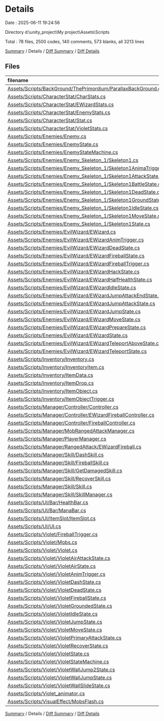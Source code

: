 # Details

Date : 2025-06-11 19:24:56

Directory d:\\unity_project\\My project\\Assets\\Scripts

Total : 78 files,  2500 codes, 140 comments, 573 blanks, all 3213 lines

[Summary](results.md) / Details / [Diff Summary](diff.md) / [Diff Details](diff-details.md)

## Files
| filename | language | code | comment | blank | total |
| :--- | :--- | ---: | ---: | ---: | ---: |
| [Assets/Scripts/BackGround/ThePrimordium/ParallaxBackGround.cs](/Assets/Scripts/BackGround/ThePrimordium/ParallaxBackGround.cs) | C# | 39 | 2 | 10 | 51 |
| [Assets/Scripts/CharacterStat/CharStats.cs](/Assets/Scripts/CharacterStat/CharStats.cs) | C# | 62 | 1 | 13 | 76 |
| [Assets/Scripts/CharacterStat/EWizardStats.cs](/Assets/Scripts/CharacterStat/EWizardStats.cs) | C# | 20 | 0 | 5 | 25 |
| [Assets/Scripts/CharacterStat/EnemyStats.cs](/Assets/Scripts/CharacterStat/EnemyStats.cs) | C# | 28 | 0 | 6 | 34 |
| [Assets/Scripts/CharacterStat/Stat.cs](/Assets/Scripts/CharacterStat/Stat.cs) | C# | 25 | 0 | 7 | 32 |
| [Assets/Scripts/CharacterStat/VioletStats.cs](/Assets/Scripts/CharacterStat/VioletStats.cs) | C# | 50 | 0 | 11 | 61 |
| [Assets/Scripts/Enemies/Enemy.cs](/Assets/Scripts/Enemies/Enemy.cs) | C# | 43 | 2 | 14 | 59 |
| [Assets/Scripts/Enemies/EnemyState.cs](/Assets/Scripts/Enemies/EnemyState.cs) | C# | 33 | 2 | 12 | 47 |
| [Assets/Scripts/Enemies/EnemyStateMachine.cs](/Assets/Scripts/Enemies/EnemyStateMachine.cs) | C# | 16 | 0 | 6 | 22 |
| [Assets/Scripts/Enemies/Enemy\_Skeleton\_1/Skeleton1.cs](/Assets/Scripts/Enemies/Enemy_Skeleton_1/Skeleton1.cs) | C# | 47 | 1 | 13 | 61 |
| [Assets/Scripts/Enemies/Enemy\_Skeleton\_1/Skeleton1AnimaTrigger.cs](/Assets/Scripts/Enemies/Enemy_Skeleton_1/Skeleton1AnimaTrigger.cs) | C# | 21 | 0 | 4 | 25 |
| [Assets/Scripts/Enemies/Enemy\_Skeleton\_1/Skeleton1AttackState.cs](/Assets/Scripts/Enemies/Enemy_Skeleton_1/Skeleton1AttackState.cs) | C# | 25 | 0 | 5 | 30 |
| [Assets/Scripts/Enemies/Enemy\_Skeleton\_1/Skeleton1BattleState.cs](/Assets/Scripts/Enemies/Enemy_Skeleton_1/Skeleton1BattleState.cs) | C# | 56 | 0 | 10 | 66 |
| [Assets/Scripts/Enemies/Enemy\_Skeleton\_1/Skeleton1DeadState.cs](/Assets/Scripts/Enemies/Enemy_Skeleton_1/Skeleton1DeadState.cs) | C# | 19 | 0 | 5 | 24 |
| [Assets/Scripts/Enemies/Enemy\_Skeleton\_1/Skeleton1GroundState.cs](/Assets/Scripts/Enemies/Enemy_Skeleton_1/Skeleton1GroundState.cs) | C# | 23 | 0 | 5 | 28 |
| [Assets/Scripts/Enemies/Enemy\_Skeleton\_1/Skeleton1IdleState.cs](/Assets/Scripts/Enemies/Enemy_Skeleton_1/Skeleton1IdleState.cs) | C# | 25 | 0 | 7 | 32 |
| [Assets/Scripts/Enemies/Enemy\_Skeleton\_1/Skeleton1MoveState.cs](/Assets/Scripts/Enemies/Enemy_Skeleton_1/Skeleton1MoveState.cs) | C# | 25 | 0 | 8 | 33 |
| [Assets/Scripts/Enemies/Enemy\_Skeleton\_1/Skeleton1State.cs](/Assets/Scripts/Enemies/Enemy_Skeleton_1/Skeleton1State.cs) | C# | 21 | 1 | 7 | 29 |
| [Assets/Scripts/Enemies/EvilWizard/EWizard.cs](/Assets/Scripts/Enemies/EvilWizard/EWizard.cs) | C# | 56 | 9 | 14 | 79 |
| [Assets/Scripts/Enemies/EvilWizard/EWizardAnimTrigger.cs](/Assets/Scripts/Enemies/EvilWizard/EWizardAnimTrigger.cs) | C# | 93 | 0 | 11 | 104 |
| [Assets/Scripts/Enemies/EvilWizard/EWizardDeadState.cs](/Assets/Scripts/Enemies/EvilWizard/EWizardDeadState.cs) | C# | 19 | 0 | 5 | 24 |
| [Assets/Scripts/Enemies/EvilWizard/EWizardFireballState.cs](/Assets/Scripts/Enemies/EvilWizard/EWizardFireballState.cs) | C# | 21 | 0 | 5 | 26 |
| [Assets/Scripts/Enemies/EvilWizard/EWizardFireballTrigger.cs](/Assets/Scripts/Enemies/EvilWizard/EWizardFireballTrigger.cs) | C# | 17 | 0 | 3 | 20 |
| [Assets/Scripts/Enemies/EvilWizard/EWizardHackState.cs](/Assets/Scripts/Enemies/EvilWizard/EWizardHackState.cs) | C# | 21 | 0 | 6 | 27 |
| [Assets/Scripts/Enemies/EvilWizard/EWizardHalfHealthState.cs](/Assets/Scripts/Enemies/EvilWizard/EWizardHalfHealthState.cs) | C# | 29 | 0 | 5 | 34 |
| [Assets/Scripts/Enemies/EvilWizard/EWizardIdleState.cs](/Assets/Scripts/Enemies/EvilWizard/EWizardIdleState.cs) | C# | 24 | 0 | 6 | 30 |
| [Assets/Scripts/Enemies/EvilWizard/EWizardJumpAttackEndState.cs](/Assets/Scripts/Enemies/EvilWizard/EWizardJumpAttackEndState.cs) | C# | 24 | 0 | 5 | 29 |
| [Assets/Scripts/Enemies/EvilWizard/EWizardJumpAttackState.cs](/Assets/Scripts/Enemies/EvilWizard/EWizardJumpAttackState.cs) | C# | 25 | 1 | 5 | 31 |
| [Assets/Scripts/Enemies/EvilWizard/EWizardJumpState.cs](/Assets/Scripts/Enemies/EvilWizard/EWizardJumpState.cs) | C# | 20 | 0 | 5 | 25 |
| [Assets/Scripts/Enemies/EvilWizard/EWizardMoveState.cs](/Assets/Scripts/Enemies/EvilWizard/EWizardMoveState.cs) | C# | 42 | 0 | 8 | 50 |
| [Assets/Scripts/Enemies/EvilWizard/EWizardPrepareState.cs](/Assets/Scripts/Enemies/EvilWizard/EWizardPrepareState.cs) | C# | 60 | 0 | 6 | 66 |
| [Assets/Scripts/Enemies/EvilWizard/EWizardState.cs](/Assets/Scripts/Enemies/EvilWizard/EWizardState.cs) | C# | 36 | 0 | 9 | 45 |
| [Assets/Scripts/Enemies/EvilWizard/EWizardTeleportAboveState.cs](/Assets/Scripts/Enemies/EvilWizard/EWizardTeleportAboveState.cs) | C# | 26 | 0 | 5 | 31 |
| [Assets/Scripts/Enemies/EvilWizard/EWizardTeleportState.cs](/Assets/Scripts/Enemies/EvilWizard/EWizardTeleportState.cs) | C# | 30 | 0 | 5 | 35 |
| [Assets/Scripts/Inventory/Inventory.cs](/Assets/Scripts/Inventory/Inventory.cs) | C# | 67 | 0 | 8 | 75 |
| [Assets/Scripts/Inventory/InventoryItem.cs](/Assets/Scripts/Inventory/InventoryItem.cs) | C# | 15 | 0 | 3 | 18 |
| [Assets/Scripts/Inventory/ItemData.cs](/Assets/Scripts/Inventory/ItemData.cs) | C# | 8 | 0 | 4 | 12 |
| [Assets/Scripts/Inventory/ItemDrop.cs](/Assets/Scripts/Inventory/ItemDrop.cs) | C# | 30 | 0 | 4 | 34 |
| [Assets/Scripts/Inventory/ItemObject.cs](/Assets/Scripts/Inventory/ItemObject.cs) | C# | 30 | 0 | 7 | 37 |
| [Assets/Scripts/Inventory/ItemObjectTrigger.cs](/Assets/Scripts/Inventory/ItemObjectTrigger.cs) | C# | 12 | 0 | 3 | 15 |
| [Assets/Scripts/Manager/Controller/Controller.cs](/Assets/Scripts/Manager/Controller/Controller.cs) | C# | 16 | 0 | 6 | 22 |
| [Assets/Scripts/Manager/Controller/EWizardFireballController.cs](/Assets/Scripts/Manager/Controller/EWizardFireballController.cs) | C# | 25 | 1 | 5 | 31 |
| [Assets/Scripts/Manager/Controller/FireballController.cs](/Assets/Scripts/Manager/Controller/FireballController.cs) | C# | 26 | 1 | 5 | 32 |
| [Assets/Scripts/Manager/MobRangedAttackManager.cs](/Assets/Scripts/Manager/MobRangedAttackManager.cs) | C# | 25 | 2 | 5 | 32 |
| [Assets/Scripts/Manager/PlayerManager.cs](/Assets/Scripts/Manager/PlayerManager.cs) | C# | 15 | 0 | 4 | 19 |
| [Assets/Scripts/Manager/RangedAttack/EWizardFireball.cs](/Assets/Scripts/Manager/RangedAttack/EWizardFireball.cs) | C# | 32 | 0 | 6 | 38 |
| [Assets/Scripts/Manager/Skill/DashSkill.cs](/Assets/Scripts/Manager/Skill/DashSkill.cs) | C# | 8 | 0 | 2 | 10 |
| [Assets/Scripts/Manager/Skill/FireballSkill.cs](/Assets/Scripts/Manager/Skill/FireballSkill.cs) | C# | 30 | 0 | 10 | 40 |
| [Assets/Scripts/Manager/Skill/GetDamagedSkill.cs](/Assets/Scripts/Manager/Skill/GetDamagedSkill.cs) | C# | 12 | 0 | 3 | 15 |
| [Assets/Scripts/Manager/Skill/RecoverSkill.cs](/Assets/Scripts/Manager/Skill/RecoverSkill.cs) | C# | 6 | 0 | 3 | 9 |
| [Assets/Scripts/Manager/Skill/Skill.cs](/Assets/Scripts/Manager/Skill/Skill.cs) | C# | 27 | 0 | 7 | 34 |
| [Assets/Scripts/Manager/Skill/SkillManager.cs](/Assets/Scripts/Manager/Skill/SkillManager.cs) | C# | 27 | 0 | 6 | 33 |
| [Assets/Scripts/UI/Bar/HealthBar.cs](/Assets/Scripts/UI/Bar/HealthBar.cs) | C# | 16 | 0 | 2 | 18 |
| [Assets/Scripts/UI/Bar/ManaBar.cs](/Assets/Scripts/UI/Bar/ManaBar.cs) | C# | 15 | 0 | 4 | 19 |
| [Assets/Scripts/UI/ItemSlot/ItemSlot.cs](/Assets/Scripts/UI/ItemSlot/ItemSlot.cs) | C# | 25 | 0 | 6 | 31 |
| [Assets/Scripts/UI/UI.cs](/Assets/Scripts/UI/UI.cs) | C# | 21 | 2 | 7 | 30 |
| [Assets/Scripts/Violet/FireballTrigger.cs](/Assets/Scripts/Violet/FireballTrigger.cs) | C# | 16 | 0 | 4 | 20 |
| [Assets/Scripts/Violet/Mobs.cs](/Assets/Scripts/Violet/Mobs.cs) | C# | 79 | 9 | 26 | 114 |
| [Assets/Scripts/Violet/Violet.cs](/Assets/Scripts/Violet/Violet.cs) | C# | 193 | 59 | 54 | 306 |
| [Assets/Scripts/Violet/VioletAirAttackState.cs](/Assets/Scripts/Violet/VioletAirAttackState.cs) | C# | 43 | 6 | 4 | 53 |
| [Assets/Scripts/Violet/VioletAirState.cs](/Assets/Scripts/Violet/VioletAirState.cs) | C# | 34 | 3 | 5 | 42 |
| [Assets/Scripts/Violet/VioletAnimTrigger.cs](/Assets/Scripts/Violet/VioletAnimTrigger.cs) | C# | 37 | 1 | 9 | 47 |
| [Assets/Scripts/Violet/VioletDashState.cs](/Assets/Scripts/Violet/VioletDashState.cs) | C# | 29 | 0 | 6 | 35 |
| [Assets/Scripts/Violet/VioletDeadState.cs](/Assets/Scripts/Violet/VioletDeadState.cs) | C# | 19 | 0 | 5 | 24 |
| [Assets/Scripts/Violet/VioletFireballState.cs](/Assets/Scripts/Violet/VioletFireballState.cs) | C# | 24 | 0 | 6 | 30 |
| [Assets/Scripts/Violet/VioletGroundedState.cs](/Assets/Scripts/Violet/VioletGroundedState.cs) | C# | 44 | 0 | 9 | 53 |
| [Assets/Scripts/Violet/VioletIdleState.cs](/Assets/Scripts/Violet/VioletIdleState.cs) | C# | 24 | 2 | 8 | 34 |
| [Assets/Scripts/Violet/VioletJumpState.cs](/Assets/Scripts/Violet/VioletJumpState.cs) | C# | 44 | 5 | 10 | 59 |
| [Assets/Scripts/Violet/VioletMoveState.cs](/Assets/Scripts/Violet/VioletMoveState.cs) | C# | 25 | 1 | 6 | 32 |
| [Assets/Scripts/Violet/VioletPrimaryAttackState.cs](/Assets/Scripts/Violet/VioletPrimaryAttackState.cs) | C# | 23 | 4 | 6 | 33 |
| [Assets/Scripts/Violet/VioletRecoverState.cs](/Assets/Scripts/Violet/VioletRecoverState.cs) | C# | 27 | 0 | 6 | 33 |
| [Assets/Scripts/Violet/VioletState.cs](/Assets/Scripts/Violet/VioletState.cs) | C# | 51 | 22 | 11 | 84 |
| [Assets/Scripts/Violet/VioletStateMachine.cs](/Assets/Scripts/Violet/VioletStateMachine.cs) | C# | 16 | 1 | 3 | 20 |
| [Assets/Scripts/Violet/VioletWallJump2State.cs](/Assets/Scripts/Violet/VioletWallJump2State.cs) | C# | 45 | 0 | 7 | 52 |
| [Assets/Scripts/Violet/VioletWallJumpState.cs](/Assets/Scripts/Violet/VioletWallJumpState.cs) | C# | 51 | 0 | 9 | 60 |
| [Assets/Scripts/Violet/VioletWallSlideState.cs](/Assets/Scripts/Violet/VioletWallSlideState.cs) | C# | 33 | 0 | 8 | 41 |
| [Assets/Scripts/Violet\_animator.cs](/Assets/Scripts/Violet_animator.cs) | C# | 13 | 2 | 3 | 18 |
| [Assets/Scripts/VisualEffect/MobsFlash.cs](/Assets/Scripts/VisualEffect/MobsFlash.cs) | C# | 21 | 0 | 7 | 28 |

[Summary](results.md) / Details / [Diff Summary](diff.md) / [Diff Details](diff-details.md)